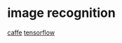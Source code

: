 # image recognition
[caffe](https://github.com/shaoxq/projects/blob/master/caffe) [tensorflow](https://github.com/shaoxq/projects/blob/master/tensorflow)
